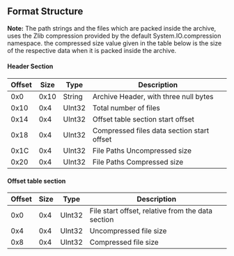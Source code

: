 ## Format Structure

**Note:** The path strings and the files which are packed inside the archive, uses the Zlib compression provided by the default System.IO.compression namespace. 
the compressed size value given in the table below is the size of the respective data when it is packed inside the archive.

#### Header Section
| Offset | Size | Type | Description |
| --- | --- | --- | --- |
| 0x0 | 0x10 | String | Archive Header, with three null bytes |
| 0x10 | 0x4 | UInt32 | Total number of files |
| 0x14 | 0x4 | UInt32 | Offset table section start offset |
| 0x18 | 0x4 | UInt32 | Compressed files data section start offset |
| 0x1C | 0x4 | UInt32 | File Paths Uncompressed size |
| 0x20 | 0x4 | UInt32 | File Paths Compressed size |

#### Offset table section
| Offset | Size | Type | Description |
| --- | --- | --- | --- |
| 0x0 | 0x4 | UInt32 | File start offset, relative from the data section |
| 0x4 | 0x4 | UInt32 | Uncompressed file size |
| 0x8 | 0x4 | UInt32 | Compressed file size |
